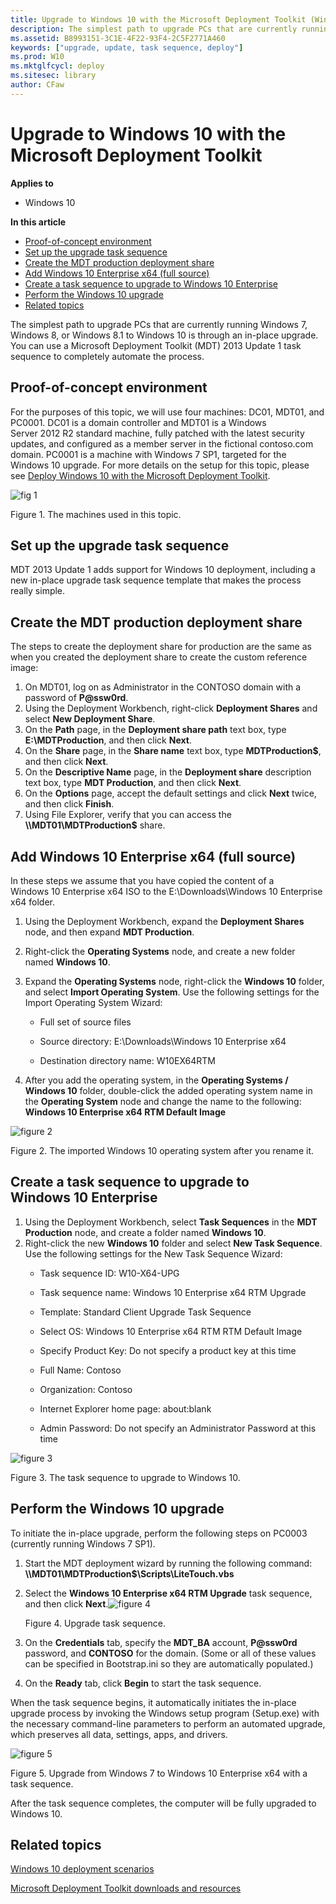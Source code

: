 ```yaml
---
title: Upgrade to Windows 10 with the Microsoft Deployment Toolkit (Windows 10)
description: The simplest path to upgrade PCs that are currently running Windows 7, Windows 8, or Windows 8.1 to Windows 10 is through an in-place upgrade.
ms.assetid: B8993151-3C1E-4F22-93F4-2C5F2771A460
keywords: ["upgrade, update, task sequence, deploy"]
ms.prod: W10
ms.mktglfcycl: deploy
ms.sitesec: library
author: CFaw
---
```


# Upgrade to Windows 10 with the Microsoft Deployment Toolkit


**Applies to**

-   Windows 10

**In this article**

-   [Proof-of-concept environment](#proof-of-concept-environment)
-   [Set up the upgrade task sequence](#set-up-the-upgrade-task-sequence)
-   [Create the MDT production deployment share](#create-the-mdt-production-deployment-share)
-   [Add Windows 10 Enterprise x64 (full source)](#add-windows-10-enterprise-x64--full-source-)
-   [Create a task sequence to upgrade to Windows 10 Enterprise](#create-a-task-sequence-to-upgrade-to-windows-10-enterprise)
-   [Perform the Windows 10 upgrade](#perform-the-windows-10-upgrade)
-   [Related topics](#related-topics)

The simplest path to upgrade PCs that are currently running Windows 7, Windows 8, or Windows 8.1 to Windows 10 is through an in-place upgrade. You can use a Microsoft Deployment Toolkit (MDT) 2013 Update 1 task sequence to completely automate the process.

## Proof-of-concept environment


For the purposes of this topic, we will use four machines: DC01, MDT01, and PC0001. DC01 is a domain controller and MDT01 is a Windows Server 2012 R2 standard machine, fully patched with the latest security updates, and configured as a member server in the fictional contoso.com domain. PC0001 is a machine with Windows 7 SP1, targeted for the Windows 10 upgrade. For more details on the setup for this topic, please see [Deploy Windows 10 with the Microsoft Deployment Toolkit](deploy-windows-81-with-the-microsoft-deployment-toolkit.md).

![fig 1](images/upgrademdt-fig1-machines.png)

Figure 1. The machines used in this topic.

## Set up the upgrade task sequence


MDT 2013 Update 1 adds support for Windows 10 deployment, including a new in-place upgrade task sequence template that makes the process really simple.

## Create the MDT production deployment share


The steps to create the deployment share for production are the same as when you created the deployment share to create the custom reference image:

1.  On MDT01, log on as Administrator in the CONTOSO domain with a password of **P@ssw0rd**.
2.  Using the Deployment Workbench, right-click **Deployment Shares** and select **New Deployment Share**.
3.  On the **Path** page, in the **Deployment share path** text box, type **E:\\MDTProduction**, and then click **Next**.
4.  On the **Share** page, in the **Share name** text box, type **MDTProduction$**, and then click **Next**.
5.  On the **Descriptive Name** page, in the **Deployment share** description text box, type **MDT Production**, and then click **Next**.
6.  On the **Options** page, accept the default settings and click **Next** twice, and then click **Finish**.
7.  Using File Explorer, verify that you can access the **\\\\MDT01\\MDTProduction$** share.

## Add Windows 10 Enterprise x64 (full source)


In these steps we assume that you have copied the content of a Windows 10 Enterprise x64 ISO to the E:\\Downloads\\Windows 10 Enterprise x64 folder.

1.  Using the Deployment Workbench, expand the **Deployment Shares** node, and then expand **MDT Production**.
2.  Right-click the **Operating Systems** node, and create a new folder named **Windows 10**.
3.  Expand the **Operating Systems** node, right-click the **Windows 10** folder, and select **Import Operating System**. Use the following settings for the Import Operating System Wizard:
    -   Full set of source files

    -   Source directory: E:\\Downloads\\Windows 10 Enterprise x64

    -   Destination directory name: W10EX64RTM

4.  After you add the operating system, in the **Operating Systems / Windows 10** folder, double-click the added operating system name in the **Operating System** node and change the name to the following: **Windows 10 Enterprise x64 RTM Default Image**

![figure 2](images/upgrademdt-fig2-importedos.png)

Figure 2. The imported Windows 10 operating system after you rename it.

## Create a task sequence to upgrade to Windows 10 Enterprise


1.  Using the Deployment Workbench, select **Task Sequences** in the **MDT Production** node, and create a folder named **Windows 10**.
2.  Right-click the new **Windows 10** folder and select **New Task Sequence**. Use the following settings for the New Task Sequence Wizard:
    -   Task sequence ID: W10-X64-UPG

    -   Task sequence name: Windows 10 Enterprise x64 RTM Upgrade

    -   Template: Standard Client Upgrade Task Sequence

    -   Select OS: Windows 10 Enterprise x64 RTM RTM Default Image

    -   Specify Product Key: Do not specify a product key at this time

    -   Full Name: Contoso

    -   Organization: Contoso

    -   Internet Explorer home page: about:blank

    -   Admin Password: Do not specify an Administrator Password at this time

![figure 3](images/upgrademdt-fig3-tasksequence.png)

Figure 3. The task sequence to upgrade to Windows 10.

## Perform the Windows 10 upgrade


To initiate the in-place upgrade, perform the following steps on PC0003 (currently running Windows 7 SP1).

1.  Start the MDT deployment wizard by running the following command: **\\\\MDT01\\MDTProduction$\\Scripts\\LiteTouch.vbs**
2.  Select the **Windows 10 Enterprise x64 RTM Upgrade** task sequence, and then click **Next**.![figure 4](images/upgrademdt-fig4-selecttask.png)

    Figure 4. Upgrade task sequence.

3.  On the **Credentials** tab, specify the **MDT\_BA** account, **P@ssw0rd** password, and **CONTOSO** for the domain. (Some or all of these values can be specified in Bootstrap.ini so they are automatically populated.)
4.  On the **Ready** tab, click **Begin** to start the task sequence.

When the task sequence begins, it automatically initiates the in-place upgrade process by invoking the Windows setup program (Setup.exe) with the necessary command-line parameters to perform an automated upgrade, which preserves all data, settings, apps, and drivers.

![figure 5](images/upgrademdt-fig5-winupgrade.png)

Figure 5. Upgrade from Windows 7 to Windows 10 Enterprise x64 with a task sequence.

After the task sequence completes, the computer will be fully upgraded to Windows 10.

## Related topics


[Windows 10 deployment scenarios](windows-10-deployment-scenarios.md)

[Microsoft Deployment Toolkit downloads and resources](http://go.microsoft.com/fwlink/p/?LinkId=618117)

 

 





